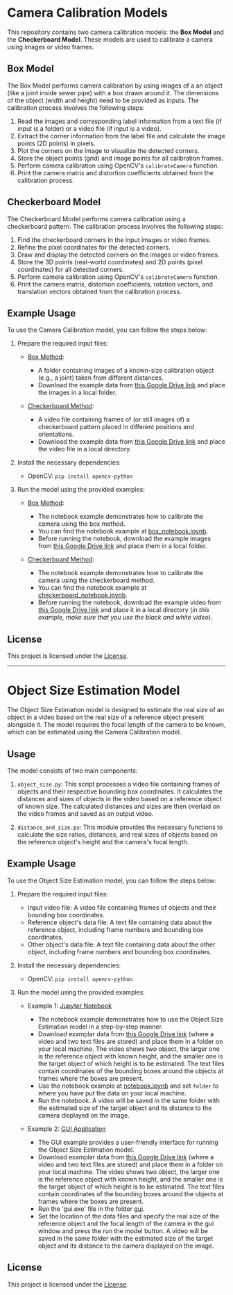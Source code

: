# Camera Calibration Models

This repository contains two camera calibration models: the **Box Model** and the **Checkerboard Model**. These models are used to calibrate a camera using images or video frames.

## Box Model

The Box Model performs camera calibration by using images of a an object (like a joint inside sewer pipe) with a box drawn around it. The dimensions of the object (width and height) need to be provided as inputs. The calibration process involves the following steps:

1. Read the images and corresponding label information from a text file (if input is a folder) or a video file (if input is a video).
2. Extract the corner information from the label file and calculate the image points (2D points) in pixels.
3. Plot the corners on the image to visualize the detected corners.
4. Store the object points (grid) and image points for all calibration frames.
5. Perform camera calibration using OpenCV's `calibrateCamera` function.
6. Print the camera matrix and distortion coefficients obtained from the calibration process.

## Checkerboard Model

The Checkerboard Model performs camera calibration using a checkerboard pattern. The calibration process involves the following steps:

1. Find the checkerboard corners in the input images or video frames.
2. Refine the pixel coordinates for the detected corners.
3. Draw and display the detected corners on the images or video frames.
4. Store the 3D points (real-world coordinates) and 2D points (pixel coordinates) for all detected corners.
5. Perform camera calibration using OpenCV's `calibrateCamera` function.
6. Print the camera matrix, distortion coefficients, rotation vectors, and translation vectors obtained from the calibration process.

## Example Usage

To use the Camera Calibration model, you can follow the steps below:

1. Prepare the required input files:

   - <ins>Box Method</ins>:
     - A folder containing images of a known-size calibration object (e.g., a joint) taken from different distances.
     - Download the example data from [this Google Drive link](https://drive.google.com/drive/u/1/folders/1uzGhAWrRaIO_u3EYJMSJqwj3Aho5RdIg) and place the images in a local folder.

   - <ins>Checkerboard Method</ins>:
     - A video file containing frames of (or still images of) a checkerboard pattern placed in different positions and orientations.
     - Download the example data from [this Google Drive link](https://drive.google.com/drive/u/1/folders/1xCasZSRDQwJzxzs-_qgVZaTP7_6k07I6) and place the video file in a local directory.

2. Install the necessary dependencies:
   - OpenCV: `pip install opencv-python`

3. Run the model using the provided examples:
   - <ins>Box Method</ins>:
     - The notebook example demonstrates how to calibrate the camera using the box method.
     - You can find the notebook example at [box_notebook.ipynb](https://github.com/ehsankazemi47/sewer_defects/blob/coudlabs/coudlabs/examples/camera_calibration_examples/box_notebook.ipynb).
     - Before running the notebook, download the example images from [this Google Drive link](https://drive.google.com/drive/u/1/folders/1uzGhAWrRaIO_u3EYJMSJqwj3Aho5RdIg) and place them in a local folder.

   - <ins>Checkerboard Method</ins>:
     - The notebook example demonstrates how to calibrate the camera using the checkerboard method.
     - You can find the notebook example at [checkerboard_notebook.ipynb](https://github.com/ehsankazemi47/sewer_defects/blob/coudlabs/coudlabs/examples/camera_calibration_examples/checkerboard_notebook.ipynb).
     - Before running the notebook, download the example video from [this Google Drive link](https://drive.google.com/drive/u/1/folders/1xCasZSRDQwJzxzs-_qgVZaTP7_6k07I6) and place it in a local directory (<em>in this example, make sure that you use the black and white video</em>).

## License

This project is licensed under the [License](LICENSE).

  

--------------------------------------------
# Object Size Estimation Model

The Object Size Estimation model is designed to estimate the real size of an object in a video based on the real size of a reference object present alongside it. The model requires the focal length of the camera to be known, which can be estimated using the Camera Calibration model.

## Usage

The model consists of two main components:

1. `object_size.py`: This script processes a video file containing frames of objects and their respective bounding box coordinates. It calculates the distances and sizes of objects in the video based on a reference object of known size. The calculated distances and sizes are then overlaid on the video frames and saved as an output video.

2. `distance_and_size.py`: This module provides the necessary functions to calculate the size ratios, distances, and real sizes of objects based on the reference object's height and the camera's focal length.

## Example Usage

To use the Object Size Estimation model, you can follow the steps below:

1. Prepare the required input files:
   - Input video file: A video file containing frames of objects and their bounding box coordinates.
   - Reference object's data file: A text file containing data about the reference object, including frame numbers and bounding box coordinates.
   - Other object's data file: A text file containing data about the other object, including frame numbers and bounding box coordinates.

2. Install the necessary dependencies:
   - OpenCV: `pip install opencv-python`

3. Run the model using the provided examples:
   - Example 1: <ins>Jupyter Notebook</ins>
     - The notebook example demonstrates how to use the Object Size Estimation model in a step-by-step manner.
     - Download examplar data from [this Google Drive link](https://drive.google.com/drive/u/1/folders/13TPH52FVjIPhvE-GOP4AAmp0haUrH8_z) (where a video and two text files are stored) and place them in a folder on your local machine. The video shows two object, the larger one is the reference object with known height, and the smaller one is the target object of which height is to be estimated. The text files contain coordinates of the bounding boxes around the objects at frames where the boxes are present.
     - Use the notebook example at [notebook.ipynb](https://github.com/ehsankazemi47/sewer_defects/blob/coudlabs/coudlabs/examples/object_size_estimation_examples/notebook.ipynb) and set `folder` to where you have put the data on your local machine.
     - Run the notebook. A video will be saved in the same folder with the estimated size of the target object and its distance to the camera displayed on the image.

   - Example 2: <ins>GUI Application</ins>
     - The GUI example provides a user-friendly interface for running the Object Size Estimation model.
     - Download examplar data from [this Google Drive link](https://drive.google.com/drive/u/1/folders/13TPH52FVjIPhvE-GOP4AAmp0haUrH8_z) (where a video and two text files are stored) and place them in a folder on your local machine. The video shows two object, the larger one is the reference object with known height, and the smaller one is the target object of which height is to be estimated. The text files contain coordinates of the bounding boxes around the objects at frames where the boxes are present.
     - Run the 'gui.exe' file in the folder [gui](https://github.com/ehsankazemi47/sewer_defects/tree/coudlabs/coudlabs/examples/object_size_estimation_examples/gui).
     - Set the location of the data files and specify the real size of the reference object and the focal length of the camera in the gui window and press the run the model button. A video will be saved in the same folder with the estimated size of the target object and its distance to the camera displayed on the image.

## License

This project is licensed under the [License](LICENSE).
